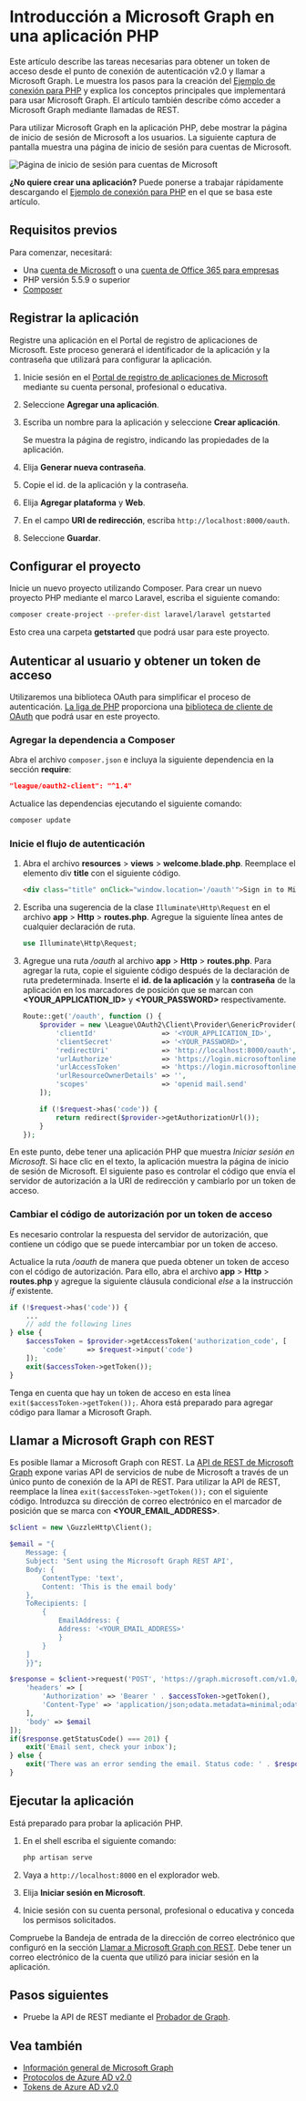 # Introducción a Microsoft Graph en una aplicación PHP

Este artículo describe las tareas necesarias para obtener un token de acceso desde el punto de conexión de autenticación v2.0 y llamar a Microsoft Graph. Le muestra los pasos para la creación del [Ejemplo de conexión para PHP](https://github.com/microsoftgraph/php-connect-rest-sample) y explica los conceptos principales que implementará para usar Microsoft Graph. El artículo también describe cómo acceder a Microsoft Graph mediante llamadas de REST.

Para utilizar Microsoft Graph en la aplicación PHP, debe mostrar la página de inicio de sesión de Microsoft a los usuarios. La siguiente captura de pantalla muestra una página de inicio de sesión para cuentas de Microsoft.

![Página de inicio de sesión para cuentas de Microsoft](images/MicrosoftSignIn.png)

**¿No quiere crear una aplicación?** Puede ponerse a trabajar rápidamente descargando el [Ejemplo de conexión para PHP](https://github.com/microsoftgraph/php-connect-rest-sample) en el que se basa este artículo.


## Requisitos previos

Para comenzar, necesitará: 

- Una [cuenta de Microsoft](https://www.outlook.com/) o una [cuenta de Office 365 para empresas](http://dev.office.com/devprogram)
- PHP versión 5.5.9 o superior
- [Composer](https://getcomposer.org/)


## Registrar la aplicación
Registre una aplicación en el Portal de registro de aplicaciones de Microsoft. Este proceso generará el identificador de la aplicación y la contraseña que utilizará para configurar la aplicación.

1. Inicie sesión en el [Portal de registro de aplicaciones de Microsoft](https://apps.dev.microsoft.com/) mediante su cuenta personal, profesional o educativa.

2. Seleccione **Agregar una aplicación**.

3. Escriba un nombre para la aplicación y seleccione **Crear aplicación**. 
    
   Se muestra la página de registro, indicando las propiedades de la aplicación.

4. Elija **Generar nueva contraseña**.

5. Copie el id. de la aplicación y la contraseña.

6. Elija **Agregar plataforma** y **Web**.

7. En el campo **URI de redirección**, escriba `http://localhost:8000/oauth`.

8. Seleccione **Guardar**.


## Configurar el proyecto

Inicie un nuevo proyecto utilizando Composer. Para crear un nuevo proyecto PHP mediante el marco Laravel, escriba el siguiente comando:

```bash
composer create-project --prefer-dist laravel/laravel getstarted
```
 
Esto crea una carpeta **getstarted** que podrá usar para este proyecto.

## Autenticar al usuario y obtener un token de acceso
Utilizaremos una biblioteca OAuth para simplificar el proceso de autenticación. [La liga de PHP](http://thephpleague.com/) proporciona una [biblioteca de cliente de OAuth](https://github.com/thephpleague/oauth2-client) que podrá usar en este proyecto.

### Agregar la dependencia a Composer

Abra el archivo `composer.json` e incluya la siguiente dependencia en la sección **require**:

```json
"league/oauth2-client": "^1.4"
```

Actualice las dependencias ejecutando el siguiente comando:

```bash
composer update
```

### Inicie el flujo de autenticación

1. Abra el archivo **resources** > **views** > **welcome.blade.php**. Reemplace el elemento div **title** con el siguiente código.
    ```html
    <div class="title" onClick="window.location='/oauth'">Sign in to Microsoft</div>
    ```
    
2. Escriba una sugerencia de la clase `Illuminate\Http\Request` en el archivo **app** > **Http** > **routes.php**. Agregue la siguiente línea antes de cualquier declaración de ruta.
    ```php
    use Illuminate\Http\Request;
    ```
    
3. Agregue una ruta */oauth* al archivo **app** > **Http** > **routes.php**. Para agregar la ruta, copie el siguiente código después de la declaración de ruta predeterminada. Inserte el **id. de la aplicación** y la **contraseña** de la aplicación en los marcadores de posición que se marcan con **\<YOUR_APPLICATION_ID\>** y **\<YOUR_PASSWORD\>** respectivamente.
    ```php
    Route::get('/oauth', function () {
        $provider = new \League\OAuth2\Client\Provider\GenericProvider([
            'clientId'                => '<YOUR_APPLICATION_ID>',
            'clientSecret'            => '<YOUR_PASSWORD>',
            'redirectUri'             => 'http://localhost:8000/oauth',
            'urlAuthorize'            => 'https://login.microsoftonline.com/common/oauth2/v2.0/authorize',
            'urlAccessToken'          => 'https://login.microsoftonline.com/common/oauth2/v2.0/token',
            'urlResourceOwnerDetails' => '',
            'scopes'                  => 'openid mail.send'
        ]);

        if (!$request->has('code')) {
            return redirect($provider->getAuthorizationUrl());
        }
    });
    ```
    
En este punto, debe tener una aplicación PHP que muestra *Iniciar sesión en Microsoft*. Si hace clic en el texto, la aplicación muestra la página de inicio de sesión de Microsoft. El siguiente paso es controlar el código que envía el servidor de autorización a la URI de redirección y cambiarlo por un token de acceso.

### Cambiar el código de autorización por un token de acceso

Es necesario controlar la respuesta del servidor de autorización, que contiene un código que se puede intercambiar por un token de acceso.

Actualice la ruta */oauth* de manera que pueda obtener un token de acceso con el código de autorización. Para ello, abra el archivo **app** > **Http** > **routes.php** y agregue la siguiente cláusula condicional *else* a la instrucción *if* existente.

```php
if (!$request->has('code')) {
    ...
    // add the following lines
} else {
    $accessToken = $provider->getAccessToken('authorization_code', [
        'code'     => $request->input('code')
    ]);
    exit($accessToken->getToken());
}
```
    
Tenga en cuenta que hay un token de acceso en esta línea `exit($accessToken->getToken());`. Ahora está preparado para agregar código para llamar a Microsoft Graph. 

## Llamar a Microsoft Graph con REST
Es posible llamar a Microsoft Graph con REST. La [API de REST de Microsoft Graph](http://graph.microsoft.io/docs) expone varias API de servicios de nube de Microsoft a través de un único punto de conexión de la API de REST. Para utilizar la API de REST, reemplace la línea `exit($accessToken->getToken());` con el siguiente código. Introduzca su dirección de correo electrónico en el marcador de posición que se marca con **\<YOUR_EMAIL_ADDRESS\>**.

```php
$client = new \GuzzleHttp\Client();

$email = "{
    Message: {
    Subject: 'Sent using the Microsoft Graph REST API',
    Body: {
        ContentType: 'text',
        Content: 'This is the email body'
    },
    ToRecipients: [
        {
            EmailAddress: {
            Address: '<YOUR_EMAIL_ADDRESS>'
            }
        }
    ]
    }}";

$response = $client->request('POST', 'https://graph.microsoft.com/v1.0/me/sendmail', [
    'headers' => [
        'Authorization' => 'Bearer ' . $accessToken->getToken(),
        'Content-Type' => 'application/json;odata.metadata=minimal;odata.streaming=true'
    ],
    'body' => $email
]);
if($response.getStatusCode() === 201) {
    exit('Email sent, check your inbox');
} else {
    exit('There was an error sending the email. Status code: ' . $response.getStatusCode());
}
```

## Ejecutar la aplicación
Está preparado para probar la aplicación PHP.

1. En el shell escriba el siguiente comando:
    ```bash
    php artisan serve
    ```
    
2. Vaya a `http://localhost:8000` en el explorador web.
3. Elija **Iniciar sesión en Microsoft**.
4. Inicie sesión con su cuenta personal, profesional o educativa y conceda los permisos solicitados.

Compruebe la Bandeja de entrada de la dirección de correo electrónico que configuró en la sección [Llamar a Microsoft Graph con REST](#call-the-microsoft-graph-using-rest). Debe tener un correo electrónico de la cuenta que utilizó para iniciar sesión en la aplicación.

## Pasos siguientes
- Pruebe la API de REST mediante el [Probador de Graph](https://graph.microsoft.io/graph-explorer).


## Vea también
* [Información general de Microsoft Graph](http://graph.microsoft.io/docs)
* [Protocolos de Azure AD v2.0](https://azure.microsoft.com/en-us/documentation/articles/active-directory-v2-protocols/)
* [Tokens de Azure AD v2.0](https://azure.microsoft.com/en-us/documentation/articles/active-directory-v2-tokens/)
